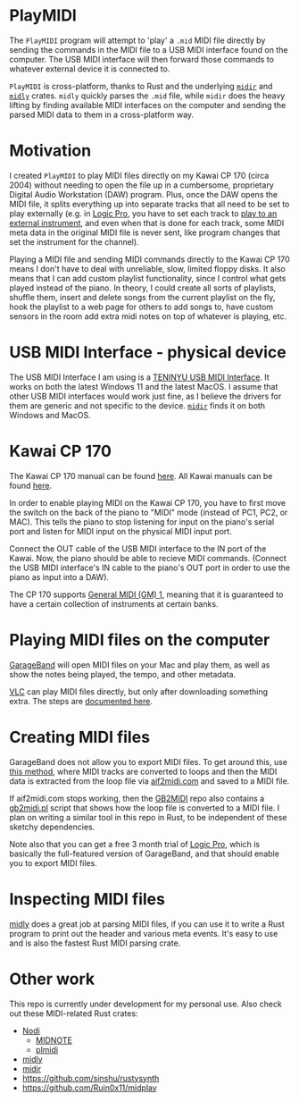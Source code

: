 # PlayMIDI

The `PlayMIDI` program will attempt to 'play' a `.mid` MIDI file directly by
sending the commands in the MIDI file to a USB MIDI interface found on the
computer. The USB MIDI interface will then forward those commands to whatever
external device it is connected to.

`PlayMIDI` is cross-platform, thanks to Rust and the underlying [`midir`][midir]
and [`midly`][midly] crates. `midly` quickly parses the `.mid` file, while
`midir` does the heavy lifting by finding available MIDI interfaces on the
computer and sending the parsed MIDI data to them in a cross-platform way.


# Motivation

I created `PlayMIDI` to play MIDI files directly on my Kawai CP 170 (circa 2004)
without needing to open the file up in a cumbersome, proprietary Digital Audio
Workstation (DAW) program. Plus, once the DAW opens the MIDI file, it splits
everything up into separate tracks that all need to be set to play externally
(e.g. in [Logic Pro][logic-pro], you have to set each track to
[play to an external instrument][4], and even when that is done for each track,
some MIDI meta data in the original MIDI file is never sent, like program
changes that set the instrument for the channel).

Playing a MIDI file and sending MIDI commands directly to the Kawai CP 170 means
I don't have to deal with unreliable, slow, limited floppy disks. It also means
that I can add custom playlist functionality, since I control what gets played
instead of the piano. In theory, I could create all sorts of playlists, shuffle
them, insert and delete songs from the current playlist on the fly, hook the
playlist to a web page for others to add songs to, have custom sensors in the
room add extra midi notes on top of whatever is playing, etc.


# USB MIDI Interface - physical device

The USB MIDI Interface I am using is a
[TENINYU USB MIDI Interface][usb-midi-interface-amazon]. It works on both the
latest Windows 11 and the latest MacOS. I assume that other USB MIDI interfaces
would work just fine, as I believe the drivers for them are generic and not
specific to the device. [`midir`][midir] finds it on both Windows and MacOS.


# Kawai CP 170

The Kawai CP 170 manual can be found [here][cp170-manual]. All Kawai manuals can
be found [here][kawai-manuals].

In order to enable playing MIDI on the Kawai CP 170, you have to first move the
switch on the back of the piano to "MIDI" mode (instead of PC1, PC2, or MAC).
This tells the piano to stop listening for input on the piano's serial port
and listen for MIDI input on the physical MIDI input port.

Connect the OUT cable of the USB MIDI interface to the IN port of the Kawai.
Now, the piano should be able to recieve MIDI commands. (Connect the USB MIDI
interface's IN cable to the piano's OUT port in order to use the piano as input
into a DAW).

The CP 170 supports [General MIDI (GM) 1][gm], meaning that it is guaranteed to
have a certain collection of instruments at certain banks.


# Playing MIDI files on the computer

[GarageBand][garageband] will open MIDI files on your Mac and play them, as well
as show the notes being played, the tempo, and other metadata.

[VLC][vlc] can play MIDI files directly, but only after downloading something
extra. The steps are [documented here][1].


# Creating MIDI files

GarageBand does not allow you to export MIDI files. To get around this, use
[this method][2], where MIDI tracks are converted to loops and then the MIDI
data is extracted from the loop file via [aif2midi.com][5] and saved to a MIDI
file.

If aif2midi.com stops working, then the [GB2MIDI][gb2midi] repo also contains a
[gb2midi.pl][gb2midi.pl] script that shows how the loop file is converted to a
MIDI file. I plan on writing a similar tool in this repo in Rust, to be
independent of these sketchy dependencies.

Note also that you can get a free 3 month trial of [Logic Pro][logic-pro], which
is basically the full-featured version of GarageBand, and that should enable you
to export MIDI files.


# Inspecting MIDI files

[midly][midly] does a great job at parsing MIDI files, if you can use it to
write a Rust program to print out the header and various meta events. It's easy
to use and is also the fastest Rust MIDI parsing crate.


# Other work

This repo is currently under development for my personal use. Also check out
these MIDI-related Rust crates:

* [Nodi][nodi]
  * [MIDNOTE][midnote]
  * [plmidi][plmidi]
* [midly][midly]
* [midir][midir]
* https://github.com/sinshu/rustysynth
* https://github.com/Ruin0x11/midplay

[cp170-manual]: https://kawaius.com/wp-content/uploads/2019/04/Kawai-CP180-CP170-CP150-Digital-Piano-Manual.pdf
[kawai-manuals]: https://kawaius.com/ensemble-pianos-owners-manuals/
[midly]: https://github.com/kovaxis/midly
[midir]: https://github.com/Boddlnagg/midir
[nodi]: https://github.com/insomnimus/nodi
[midnote]: https://github.com/insomnimus/midnote
[plmidi]: https://github.com/insomnimus/plmidi
[usb-midi-interface-amazon]: https://www.amazon.com/dp/B07L8KFYBK
[garageband]: https://www.apple.com/mac/garageband/
[logic-pro]: https://www.apple.com/logic-pro/
[mac-mini]: https://www.apple.com/shop/buy-mac/mac-mini
[vlc]: https://www.videolan.org/
[1]: https://wiki.videolan.org/Midi/
[2]: https://www.youtube.com/watch?v=qWNkItS8mxk
[gm]: https://en.wikipedia.org/wiki/General_MIDI
[3]: https://forum.cockos.com/showthread.php?t=240898
[gb2midi]: https://github.com/larkob/GB2MIDI
[gb2midi.pl]: https://raw.githubusercontent.com/larkob/GB2MIDI/master/GB2MIDI.app/Contents/Resources/Scripts/gb2midi.pl
[4]: https://support.apple.com/guide/logicpro/external-instrument-lgcp12e7acdc/mac
[5]: https://aif2midi.com/
